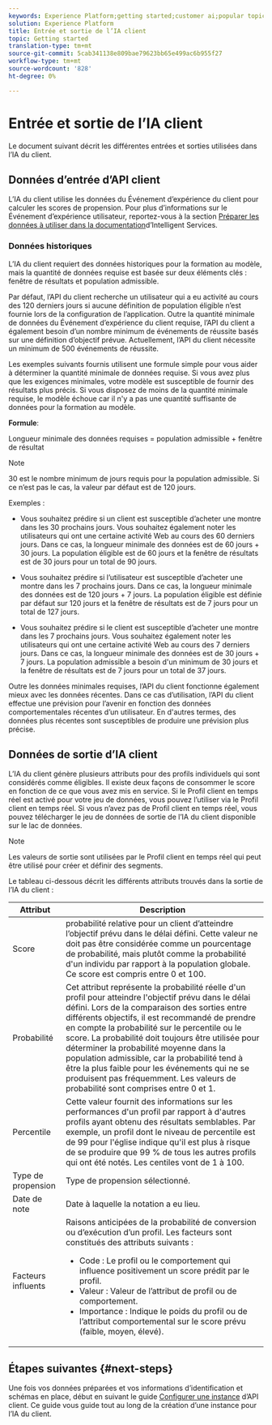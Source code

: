 ```yaml
---
keywords: Experience Platform;getting started;customer ai;popular topics
solution: Experience Platform
title: Entrée et sortie de l’IA client
topic: Getting started
translation-type: tm+mt
source-git-commit: 5cab341138e809bae79623bb65e499ac6b955f27
workflow-type: tm+mt
source-wordcount: '828'
ht-degree: 0%

---
```



# Entrée et sortie de l’IA client

Le document suivant décrit les différentes entrées et sorties utilisées dans l’IA du client.

## Données d’entrée d’API client

L’IA du client utilise les données du Événement d’expérience du client pour calculer les scores de propension. Pour plus d’informations sur le Événement d’expérience utilisateur, reportez-vous à la section [Préparer les données à utiliser dans la documentation](../data-preparation.md)d’Intelligent Services.

### Données historiques

L’IA du client requiert des données historiques pour la formation au modèle, mais la quantité de données requise est basée sur deux éléments clés : fenêtre de résultats et population admissible.

Par défaut, l’API du client recherche un utilisateur qui a eu activité au cours des 120 derniers jours si aucune définition de population éligible n’est fournie lors de la configuration de l’application. Outre la quantité minimale de données du Événement d’expérience du client requise, l’API du client a également besoin d’un nombre minimum de événements de réussite basés sur une définition d’objectif prévue. Actuellement, l’API du client nécessite un minimum de 500 événements de réussite.

Les exemples suivants fournis utilisent une formule simple pour vous aider à déterminer la quantité minimale de données requise. Si vous avez plus que les exigences minimales, votre modèle est susceptible de fournir des résultats plus précis. Si vous disposez de moins de la quantité minimale requise, le modèle échoue car il n&#39;y a pas une quantité suffisante de données pour la formation au modèle.

**Formule**:

Longueur minimale des données requises = population admissible + fenêtre de résultat

>[!NOTE]
> 30 est le nombre minimum de jours requis pour la population admissible. Si ce n’est pas le cas, la valeur par défaut est de 120 jours.

Exemples :

- Vous souhaitez prédire si un client est susceptible d’acheter une montre dans les 30 prochains jours. Vous souhaitez également noter les utilisateurs qui ont une certaine activité Web au cours des 60 derniers jours. Dans ce cas, la longueur minimale des données est de 60 jours + 30 jours. La population éligible est de 60 jours et la fenêtre de résultats est de 30 jours pour un total de 90 jours.

- Vous souhaitez prédire si l’utilisateur est susceptible d’acheter une montre dans les 7 prochains jours. Dans ce cas, la longueur minimale des données est de 120 jours + 7 jours. La population éligible est définie par défaut sur 120 jours et la fenêtre de résultats est de 7 jours pour un total de 127 jours.

- Vous souhaitez prédire si le client est susceptible d’acheter une montre dans les 7 prochains jours. Vous souhaitez également noter les utilisateurs qui ont une certaine activité Web au cours des 7 derniers jours. Dans ce cas, la longueur minimale des données est de 30 jours + 7 jours. La population admissible a besoin d&#39;un minimum de 30 jours et la fenêtre de résultats est de 7 jours pour un total de 37 jours.

Outre les données minimales requises, l’API du client fonctionne également mieux avec les données récentes. Dans ce cas d’utilisation, l’API du client effectue une prévision pour l’avenir en fonction des données comportementales récentes d’un utilisateur. En d&#39;autres termes, des données plus récentes sont susceptibles de produire une prévision plus précise.

## Données de sortie d’IA client

L’IA du client génère plusieurs attributs pour des profils individuels qui sont considérés comme éligibles. Il existe deux façons de consommer le score en fonction de ce que vous avez mis en service. Si le Profil client en temps réel est activé pour votre jeu de données, vous pouvez l’utiliser via le Profil client en temps réel. Si vous n’avez pas de Profil client en temps réel, vous pouvez télécharger le jeu de données de sortie de l’IA du client disponible sur le lac de données.

>[!NOTE]
>Les valeurs de sortie sont utilisées par le Profil client en temps réel qui peut être utilisé pour créer et définir des segments.

Le tableau ci-dessous décrit les différents attributs trouvés dans la sortie de l’IA du client :

| Attribut | Description |
| ----- | ----------- |
| Score | probabilité relative pour un client d’atteindre l’objectif prévu dans le délai défini. Cette valeur ne doit pas être considérée comme un pourcentage de probabilité, mais plutôt comme la probabilité d&#39;un individu par rapport à la population globale. Ce score est compris entre 0 et 100. |
| Probabilité | Cet attribut représente la probabilité réelle d&#39;un profil pour atteindre l&#39;objectif prévu dans le délai défini. Lors de la comparaison des sorties entre différents objectifs, il est recommandé de prendre en compte la probabilité sur le percentile ou le score. La probabilité doit toujours être utilisée pour déterminer la probabilité moyenne dans la population admissible, car la probabilité tend à être la plus faible pour les événements qui ne se produisent pas fréquemment. Les valeurs de probabilité sont comprises entre 0 et 1. |
| Percentile | Cette valeur fournit des informations sur les performances d&#39;un profil par rapport à d&#39;autres profils ayant obtenu des résultats semblables. Par exemple, un profil dont le niveau de percentile est de 99 pour l&#39;église indique qu&#39;il est plus à risque de se produire que 99 % de tous les autres profils qui ont été notés. Les centiles vont de 1 à 100. |
| Type de propension | Type de propension sélectionné. |
| Date de note | Date à laquelle la notation a eu lieu. |
| Facteurs influents | Raisons anticipées de la probabilité de conversion ou d’exécution d’un profil. Les facteurs sont constitués des attributs suivants :<ul><li>Code : Le profil ou le comportement qui influence positivement un score prédit par le profil. </li><li>Valeur : Valeur de l’attribut de profil ou de comportement.</li><li>Importance : Indique le poids du profil ou de l’attribut comportemental sur le score prévu (faible, moyen, élevé).</li></ul> |

## Étapes suivantes {#next-steps}

Une fois vos données préparées et vos informations d’identification et schémas en place, début en suivant le guide [Configurer une instance](./user-guide/configure.md) d’API client. Ce guide vous guide tout au long de la création d’une instance pour l’IA du client.